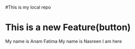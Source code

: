 #This is my local repo
<h1>This is a new Feature(button)</h1>
My name is Anam Fatima
My name is Nasreen
I am here

